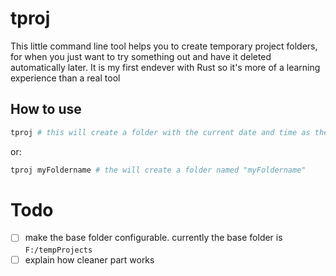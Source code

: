# tproj

This little command line tool helps you to create temporary project folders, for
when you just want to try something out and have it deleted automatically later.
It is my first endever with Rust so it's more of a learning experience than a
real tool

## How to use

```sh
tproj # this will create a folder with the current date and time as the name
```

or:

```sh
tproj myFoldername # the will create a folder named "myFoldername"
```

# Todo

- [ ] make the base folder configurable. currently the base folder is
      `F:/tempProjects`
- [ ] explain how cleaner part works
